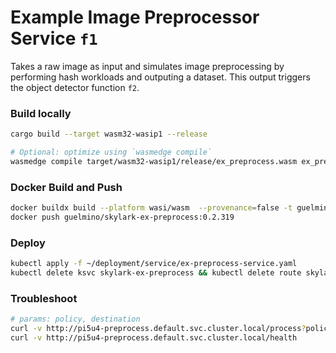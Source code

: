 # Example Image Preprocessor Service `f1`
Takes a raw image as input and simulates image preprocessing by performing hash workloads and outputing a dataset.
This output triggers the object detector function `f2`.

### Build locally
```bash
cargo build --target wasm32-wasip1 --release

# Optional: optimize using `wasmedge compile`
wasmedge compile target/wasm32-wasip1/release/ex_preprocess.wasm ex_preprocess.wasm
```

### Docker Build and Push
```bash
docker buildx build --platform wasi/wasm  --provenance=false -t guelmino/skylark-ex-preprocess:0.2.319 .
docker push guelmino/skylark-ex-preprocess:0.2.319
```
### Deploy
```bash
kubectl apply -f ~/deployment/service/ex-preprocess-service.yaml
kubectl delete ksvc skylark-ex-preprocess && kubectl delete route skylark-ex-preprocess && kubectl delete configuration skylark-ex-preprocess && kubectl delete svc skylark-ex-preprocess

```
### Troubleshoot
```bash
# params: policy, destination
curl -v http://pi5u4-preprocess.default.svc.cluster.local/process?policy=Skylark\&destination=pi5u1 -d "skldfjergskldfjergskldfjergskldfjergskldfjergskldfjergskldfjergskldfjergskldfjergskldfjergskldfjergskldfjergskldfjergskldfjergskldfjergskldfjerg"
curl -v http://pi5u4-preprocess.default.svc.cluster.local/health
```


